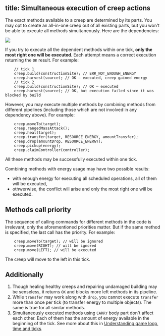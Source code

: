 title: Simultaneous execution of creep actions
---

The exact methods available to a creep are determined by its parts. You may opt to create an all-in-one creep out of all existing parts, but you won't be able to execute all methods simultaneously. Here are the dependencies:

![](img/action-priorities.png)

If you try to execute all the dependent methods within one tick, **only the most right one will be executed**. Each attempt means a correct execution returning the `OK` result. For example:

        // tick 1
        creep.build(constructionSite); // ERR_NOT_ENOUGH_ENERGY
        creep.harvest(source); // OK – executed, creep gained energy
        // tick 2
        creep.build(constructionSite); // OK – executed
        creep.harvest(source); // OK, but execution failed since it was blocked by build

However, you may execute multiple methods by combining methods from different pipelines (including those which are not involved in any dependency above). For example:

        creep.moveTo(target);
        creep.rangedMassAttack();
        creep.heal(target);
        creep.transfer(target, RESOURCE_ENERGY, amountTransfer);
        creep.drop(amountDrop, RESOURCE_ENERGY);
        creep.pickup(energy);
        creep.claimController(controller);

All these methods may be successfully executed within one tick.

Combining methods with energy usage may have two possible results:

*   with enough energy for executing all scheduled operations, all of them will be executed, 
*   othwerwise, the conflict will arise and only the most right one will be executed.

## Methods call priority

The sequence of calling commands for different methods in the code is irrelevant, only the aforementioned priorities matter. But if the same method is specified, the last call has the priority. For example:

        creep.moveTo(target); // will be ignored
        creep.move(RIGHT); // will be ignored
        creep.move(LEFT); // will be executed

The creep will move to the left in this tick.

## Additionally

1.  Though healing healthy creeps and repairing undamaged building may be senseless, it returns `OK` and blocks more left methods in its pipeline.
2.  While `transfer` may work along with `drop`, you cannot execute `transfer` more than once per tick (to transfer energy to multiple objects). The same is true for all similar methods.
3.  Simultaneously executed methods using `CARRY` body part don't affect each other. Each of them has the amount of energy available in the beginning of the tick. See more about this in [Understanding game loop, time and ticks](/game-loop.html).
